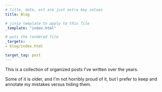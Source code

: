 ```yaml
---
# title, date, ect are just extra key values
title: Blog

# jinja template to apply to this file
_template: "index.html"

# puts the rendered file 
_targets: 
- blog/index.html

target_tag: post
---
```



This is a collection of organized posts I've written over the years.

Some of it is older, and I'm not horribly proud of it, but I prefer to keep and annotate my mistakes versus hiding them.